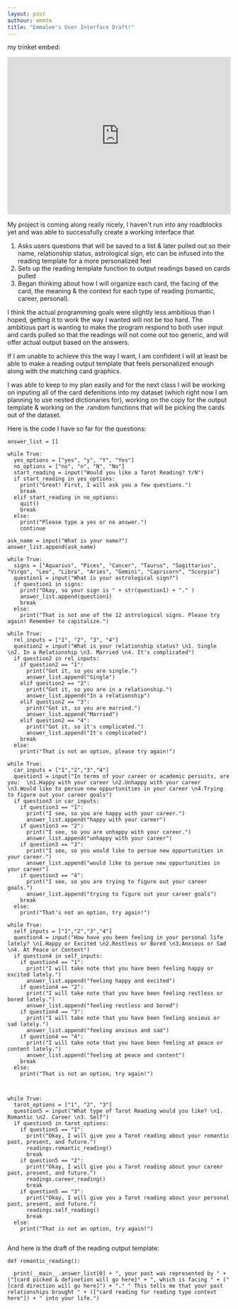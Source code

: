 ```yaml
---
layout: post
authour: emmtm
title: "Emmalee's User Interface Draft!"
---
```


my trinket embed:
<iframe src="https://trinket.io/embed/python/bd6b4e9d02" width="100%" height="356" frameborder="0" marginwidth="0" marginheight="0" allowfullscreen></iframe>

My project is coming along really nicely, I haven't run into any roadblocks yet and was able to successfully create a working interface that 
1. Asks users questions that will be saved to a list & later pulled out so their name, relationship status, astrological sign, etc can be infused into the reading template for a more personalized feel
2. Sets up the reading template function to output readings based on cards pulled
3. Began thinking about how I will organize each card, the facing of the card, the meaning & the context for each type of reading (romantic, career, personal).

I think the actual programming goals were slightly less ambitious than I hoped, getting it to work the way I wanted will not be too hard. 
The ambitious part is wanting to make the program respond to both user input and cards pulled so that the readings will not come out too generic, and will
offer actual output based on the answers.

If I am unable to achieve this the way I want, I am confident I will at least be able to make a reading output template that feels personalized enough along
with the matching card graphics. 

I was able to keep to my plan easily and for the next class I will be working on inputing all of the card defenitions into my dataset (which right now I am planning to use nested dictionaries for),
working on the copy for the output template & working on the .random functions that will be picking the cards out of the dataset. 

Here is the code I have so far for the questions:

```
answer_list = []

while True:
  yes_options = ["yes", "y", "Y", "Yes"]
  no_options = ["no", "n", "N", "No"]
  start_reading = input("Would you like a Tarot Reading? Y/N")
  if start_reading in yes_options:
    print("Great! First, I will ask you a few questions.")
    break
  elif start_reading in no_options:
    quit()
    break
  else: 
    print("Please type a yes or no answer.")
    continue 
  
ask_name = input("What is your name?")
answer_list.append(ask_name)
  
while True:
  signs = ["Aquarius", "Pices", "Cancer", "Taurus", "Sagittarius", "Virgo", "Leo", "Libra", "Aries", "Gemini", "Capricorn", "Scorpio"]
  question1 = input("What is your astrological sign?")
  if question1 in signs:
    print("Okay, so your sign is " + str(question1) + "." )
    answer_list.append(question1)
    break
  else:
    print("That is not one of the 12 astrological signs. Please try again! Remember to capitalize.")
    
while True:
  rel_inputs = ["1", "2", "3", "4"]
  question2 = input("What is your relationship status? \n1. Single \n2. In a Relationship \n3. Married \n4. It's complicated") 
  if question2 in rel_inputs:
    if question2 == "1":
      print("Got it, so you are single.")
      answer_list.append("Single")
    elif question2 == "2":
      print("Got it, so you are in a relationship.")
      answer_list.append("In a relationship")
    elif question2 == "3":
      print("Got it, so you are married.")
      answer_list.append("Married")
    elif question2 == "4":
      print("Got it, so it's complicated.")
      answer_list.append("It's complicated")
    break
  else:
    print("That is not an option, please try again!")
    
while True:
  car_inputs = ["1","2","3","4"]
  question3 = input("In terms of your career or academic persuits, are you:  \n1.Happy with your career \n2.Unhappy with your career \n3.Would like to persue new oppurtunities in your career \n4.Trying to figure out your career goals")
  if question3 in car_inputs:
    if question3 == "1":
      print("I see, so you are happy with your career.")
      answer_list.append("happy with your career")
    if question3 == "2":
      print("I see, so you are unhappy with your career.")
      answer_list.append("unhappy with your career")
    if question3 == "3":
      print("I see, so you would like to persue new oppurtunities in your career.")
      answer_list.append("would like to persue new oppurtunities in your career")
    if question3 == "4":
      print("I see, so you are trying to figure out your career goals.")
      answer_list.append("trying to figure out your career goals")
    break
  else:
    print("That's not an option, try again!")
    
while True:
  self_inputs = ["1","2","3","4"]
  question4 = input("How have you been feeling in your personal life lately? \n1.Happy or Excited \n2.Restless or Bored \n3.Anxious or Sad \n4. At Peace or Content")
  if question4 in self_inputs:
    if question4 == "1":
      print("I will take note that you have been feeling happy or excited lately.")
      answer_list.append("feeling happy and excited")
    if question4 == "2":
      print("I will take note that you have been feeling restless or bored lately.")
      answer_list.append("feeling restless and bored")
    if question4 == "3":
      print("I will take note that you have been feeling anxious or sad lately.")
      answer_list.append("feeling anxious and sad")
    if question4 == "4":
      print("I will take note that you have been feeling at peace or content lately.")
      answer_list.append("feeling at peace and content")
    break
  else:
    print("That is not an option, try again!")
    
  

while True:
  tarot_options = ["1", "2", "3"]
  question5 = input("What type of Tarot Reading would you like? \n1. Romantic \n2. Career \n3. Self")
  if question5 in tarot_options:
    if question5 == "1":
      print("Okay, I will give you a Tarot reading about your romantic past, present, and future.")
      readings.romantic_reading()
      break
    if question5 == "2":
      print("Okay, I will give you a Tarot reading about your career past, present, and future.")
      readings.career_reading()
      break
    if question5 == "3":
      print("Okay, I will give you a Tarot reading about your personal past, present, and future.")
      readings.self_reading()
      break
  else: 
    print("That is not an option, try again!")
  
```

And here is the draft of the reading output template:

```
def romantic_reading():
  
  print(__main__.answer_list[0] + ", your past was represented by " + ("[card picked & definetion will go here]" + ", which is facing " + ("[card direction will go here]") + "." " This tells me that your past relationships brought " + (["card reading for reading type context here"]) + " into your life.")

```

